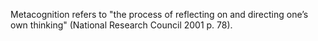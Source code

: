 <p><span style=font-weight: 400;>Metacognition</span><span style=font-weight: 400;> refers to "the process of reflecting on and directing one’s own thinking" (National Research Council 2001 p. 78).</span></p>